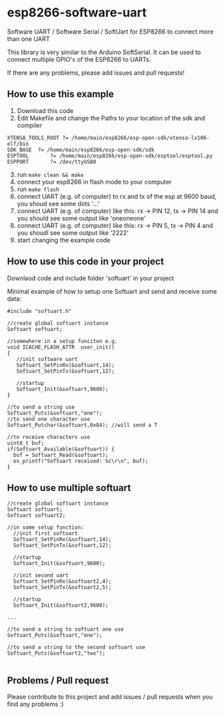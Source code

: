 # esp8266-software-uart
Software UART / Software Serial / SoftUart for ESP8266 to connect more than one UART

This library is very similar to the Arduino SoftSerial. It can be used to connect multiple GPIO's of the ESP8266 to UARTs. 

If there are any problems, please add issues and pull requests!

## How to use this example

1. Download this code
2. Edit Makefile and change the Paths to your location of the sdk and compiler

  ```
  XTENSA_TOOLS_ROOT ?= /home/main/esp8266/esp-open-sdk/xtensa-lx106-elf/bin
  SDK_BASE	?= /home/main/esp8266/esp-open-sdk/sdk
  ESPTOOL		?= /home/main/esp8266/esp-open-sdk/esptool/esptool.py
  ESPPORT		?= /dev/ttyUSB0
  ```
3. run `make clean && make`
4. connect your esp8266 in flash mode to your computer
5. run `make flash`
6. connect UART (e.g. of computer) to rx and tx of the esp at 9600 baud, you shoud see some dots '...'
7. connect UART (e.g. of computer) like this: rx -> PIN 12, tx -> PIN 14 and you should see some output like 'oneoneone'
8. connect UART (e.g. of computer) like this: rx -> PIN 5, tx -> PIN 4 and you shoudl see some output like '2222'
9. start changing the example code


## How to use this code in your project

Downlaod code and include folder 'softuart' in your project

Minimal example of how to setup one Softuart and send and receive some data:
```
#include "softuart.h"

//create global softuart instance
Softuart softuart;

//somewhere in a setup funciton e.g.
void ICACHE_FLASH_ATTR  user_init()
{
   //init software uart
   Softuart_SetPinRx(&softuart,14);
   Softuart_SetPinTx(&softuart,12);
    
   //startup
   Softuart_Init(&softuart,9600);
}

//to send a string use
Softuart_Puts(&softuart,"one");
//to send one character use
Softuart_Putchar(&softuart,0x84); //will send a T

//to receive characters use
uint8_t buf;
if(Softuart_Available(&softuart)) {
  buf = Softuart_Read(&softuart);
  os_printf("Softuart received: %c\r\n", buf);
} 
```

## How to use multiple softuart

```
//create global softuart instance
Softuart softuart;
Softuart softuart2;

//in some setup function: 
  //init first softuart
  Softuart_SetPinRx(&softuart,14);
  Softuart_SetPinTx(&softuart,12);
    
  //startup
  Softuart_Init(&softuart,9600);

  //init second uart
  Softuart_SetPinRx(&softuart2,4);
  Softuart_SetPinTx(&softuart2,5);

  //startup
  Softuart_Init(&softuart2,9600);

...

//to send a string to softuart one use
Softuart_Puts(&softuart,"one");

//to send a string to the second softuart use
Softuart_Puts(&softuart2,"two");


```

## Problems / Pull request

Please contribute to this project and add issues / pull requests when you find any problems :)
